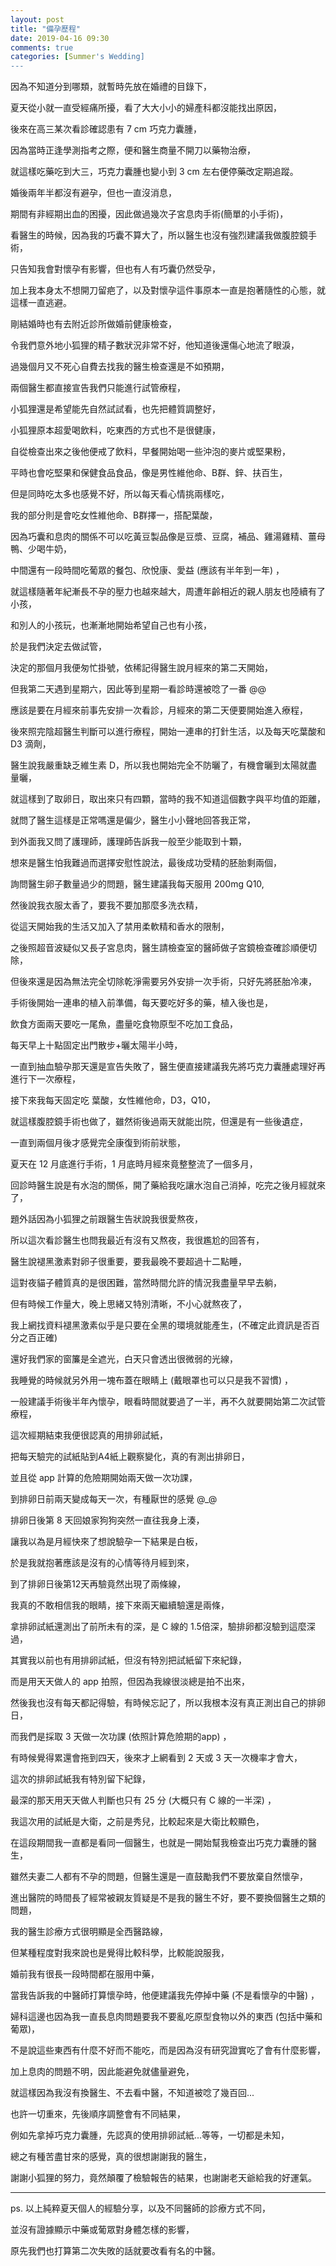 ```yaml
---
layout: post
title: "備孕歷程"
date: 2019-04-16 09:30
comments: true
categories: [Summer's Wedding]
---
```


因為不知道分到哪類，就暫時先放在婚禮的目錄下，

夏天從小就一直受經痛所擾，看了大大小小的婦產科都沒能找出原因，

後來在高三某次看診確認患有 7 cm 巧克力囊腫，

因為當時正逢學測指考之際，便和醫生商量不開刀以藥物治療，

就這樣吃藥吃到大三，巧克力囊腫也變小到 3 cm 左右便停藥改定期追蹤。

婚後兩年半都沒有避孕，但也一直沒消息，

期間有非經期出血的困擾，因此做過幾次子宮息肉手術(簡單的小手術)，

看醫生的時候，因為我的巧囊不算大了，所以醫生也沒有強烈建議我做腹腔鏡手術，

只告知我會對懷孕有影響，但也有人有巧囊仍然受孕，

加上我本身太不想開刀留疤了，以及對懷孕這件事原本一直是抱著隨性的心態，就這樣一直逃避。

剛結婚時也有去附近診所做婚前健康檢查，

令我們意外地小狐狸的精子數狀況非常不好，他知道後還傷心地流了眼淚，

過幾個月又不死心自費去找我的醫生檢查還是不如預期，

兩個醫生都直接宣告我們只能進行試管療程，

小狐狸還是希望能先自然試試看，也先把體質調整好，

小狐狸原本超愛喝飲料，吃東西的方式也不是很健康，

自從檢查出來之後他便戒了飲料，早餐開始喝一些沖泡的麥片或堅果粉，

平時也會吃堅果和保健食品食品，像是男性維他命、B群、鋅、扶百生，

但是同時吃太多也感覺不好，所以每天看心情挑兩樣吃，

我的部分則是會吃女性維他命、B群擇一，搭配葉酸，

因為巧囊和息肉的關係不可以吃黃豆製品像是豆漿、豆腐，補品、雞湯雞精、薑母鴨、少喝牛奶，

中間還有一段時間吃葡眾的餐包、欣悅康、愛益 (應該有半年到一年) ，

就這樣隨著年紀漸長不孕的壓力也越來越大，周遭年齡相近的親人朋友也陸續有了小孩，

和別人的小孩玩，也漸漸地開始希望自己也有小孩，

於是我們決定去做試管，

決定的那個月我便匆忙掛號，依稀記得醫生說月經來的第二天開始，

但我第二天遇到星期六，因此等到星期一看診時還被唸了一番 @@

應該是要在月經來前事先安排一次看診，月經來的第二天便要開始進入療程，

後來照完陰超醫生判斷可以進行療程，開始一連串的打針生活，以及每天吃葉酸和 D3 滴劑，

醫生說我嚴重缺乏維生素 D，所以我也開始完全不防曬了，有機會曬到太陽就盡量曬，

就這樣到了取卵日，取出來只有四顆，當時的我不知道這個數字與平均值的距離，

就問了醫生這樣是正常嗎還是偏少，醫生小小聲地回答我正常，

到外面我又問了護理師，護理師告訴我一般至少能取到十顆，

想來是醫生怕我難過而選擇安慰性說法，最後成功受精的胚胎剩兩個，

詢問醫生卵子數量過少的問題，醫生建議我每天服用 200mg Q10,

然後說我衣服太香了，要我不要加那麼多洗衣精，

從這天開始我的生活又加入了禁用柔軟精和香水的限制，

之後照超音波疑似又長子宮息肉，醫生請檢查室的醫師做子宮鏡檢查確診順便切除，

但後來還是因為無法完全切除乾淨需要另外安排一次手術，只好先將胚胎冷凍，

手術後開始一連串的植入前準備，每天要吃好多的藥，植入後也是，

飲食方面兩天要吃一尾魚，盡量吃食物原型不吃加工食品，

每天早上十點固定出門散步+曬太陽半小時，

一直到抽血驗孕那天還是宣告失敗了，醫生便直接建議我先將巧克力囊腫處理好再進行下一次療程，

接下來我每天固定吃 葉酸，女性維他命，D3，Q10，

就這樣腹腔鏡手術也做了，雖然術後過兩天就能出院，但還是有一些後遺症，

一直到兩個月後才感覺完全康復到術前狀態，

夏天在 12 月底進行手術，1 月底時月經來竟整整流了一個多月，

回診時醫生說是有水泡的關係，開了藥給我吃讓水泡自己消掉，吃完之後月經就來了，

題外話因為小狐狸之前跟醫生告狀說我很愛熬夜，

所以這次看診醫生也問我最近有沒有又熬夜，我很尷尬的回答有，

醫生說褪黑激素對卵子很重要，要我最晚不要超過十二點睡，

這對夜貓子體質真的是很困難，當然時間允許的情況我盡量早早去躺，

但有時候工作量大，晚上思緒又特別清晰，不小心就熬夜了，

我上網找資料褪黑激素似乎是只要在全黑的環境就能產生，(不確定此資訊是否百分之百正確)

還好我們家的窗簾是全遮光，白天只會透出很微弱的光線，

我睡覺的時候就另外用一塊布蓋在眼睛上 (戴眼罩也可以只是我不習慣) ，

一般建議手術後半年內懷孕，眼看時間就要過了一半，再不久就要開始第二次試管療程，

這次經期結束我便很認真的用排卵試紙，

把每天驗完的試紙貼到A4紙上觀察變化，真的有測出排卵日，

並且從 app 計算的危險期開始兩天做一次功課，

到排卵日前兩天變成每天一次，有種厭世的感覺 @_@

排卵日後第 8 天回娘家狗狗突然一直往我身上湊，

讓我以為是月經快來了想說驗孕一下結果是白板，

於是我就抱著應該是沒有的心情等待月經到來，

到了排卵日後第12天再驗竟然出現了兩條線，

我真的不敢相信我的眼睛，接下來兩天繼續驗還是兩條，

拿排卵試紙還測出了前所未有的深，是 C 線的 1.5倍深，驗排卵都沒驗到這麼深過，

其實我以前也有用排卵試紙，但沒有特別把試紙留下來紀錄，

而是用天天做人的 app 拍照，但因為我線很淡總是拍不出來，

然後我也沒有每天都記得驗，有時候忘記了，所以我根本沒有真正測出自己的排卵日，

而我們是採取 3 天做一次功課 (依照計算危險期的app) ，

有時候覺得累還會拖到四天，後來才上網看到 2 天或 3 天一次機率才會大，

這次的排卵試紙我有特別留下紀錄，

最深的那天用天天做人判斷也只有 25 分 (大概只有 C 線的一半深) ，

我這次用的試紙是大衛，之前是秀兒，比較起來是大衛比較顯色，

在這段期間我一直都是看同一個醫生，也就是一開始幫我檢查出巧克力囊腫的醫生，

雖然夫妻二人都有不孕的問題，但醫生還是一直鼓勵我們不要放棄自然懷孕，

進出醫院的時間長了經常被親友質疑是不是我的醫生不好，要不要換個醫生之類的問題，

我的醫生診療方式很明顯是全西醫路線，

但某種程度對我來說也是覺得比較科學，比較能說服我，

婚前我有很長一段時間都在服用中藥，

當我告訴我的中醫師打算懷孕時，他便建議我先停掉中藥 (不是看懷孕的中醫) ，

婦科這邊也因為我一直長息肉問題要我不要亂吃原型食物以外的東西 (包括中藥和葡眾)，

不是說這些東西有什麼不好而不能吃，而是因為沒有研究證實吃了會有什麼影響，

加上息肉的問題不明，因此能避免就儘量避免，

就這樣因為我沒有換醫生、不去看中醫，不知道被唸了幾百回...

也許一切重來，先後順序調整會有不同結果，

例如先拿掉巧克力囊腫，先認真的使用排卵試紙...等等，一切都是未知，

總之有種苦盡甘來的感覺，真的很想謝謝我的醫生，

謝謝小狐狸的努力，竟然顛覆了檢驗報告的結果，也謝謝老天爺給我的好運氣。

-----------

ps. 以上純粹夏天個人的經驗分享，以及不同醫師的診療方式不同，

並沒有證據顯示中藥或葡眾對身體怎樣的影響，

原先我們也打算第二次失敗的話就要改看有名的中醫。